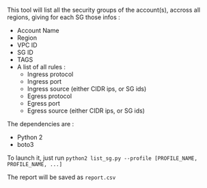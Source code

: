 This tool will list all the security groups of the account(s), accross all regions, giving for each SG those infos : 
- Account Name
- Region
- VPC ID
- SG ID
- TAGS
- A list of all rules :
    - Ingress protocol
    - Ingress port
    - Ingress source (either CIDR ips, or SG ids)
    - Egress protocol
    - Egress port
    - Egress source (either CIDR ips, or SG ids)

The dependencies are :
- Python 2
- boto3

To launch it, just run `python2 list_sg.py --profile [PROFILE_NAME, PROFILE_NAME, ...]`

The report will be saved as `report.csv`